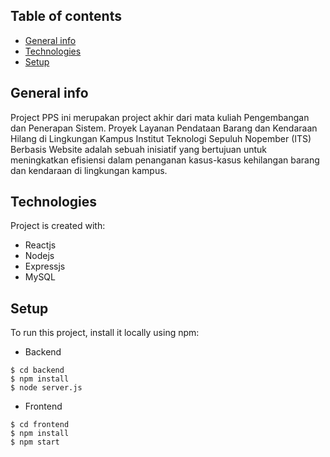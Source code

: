 ## Table of contents
* [General info](#general-info)
* [Technologies](#technologies)
* [Setup](#setup)

## General info
Project PPS ini merupakan project akhir dari mata kuliah Pengembangan dan Penerapan Sistem. Proyek Layanan Pendataan Barang dan Kendaraan Hilang di Lingkungan Kampus Institut Teknologi Sepuluh Nopember (ITS) Berbasis Website adalah sebuah inisiatif yang bertujuan untuk meningkatkan efisiensi dalam penanganan kasus-kasus kehilangan barang dan kendaraan di lingkungan kampus.
	
## Technologies
Project is created with:
* Reactjs
* Nodejs
* Expressjs
* MySQL
	
## Setup
To run this project, install it locally using npm:
* Backend
```
$ cd backend
$ npm install
$ node server.js
```
* Frontend
```
$ cd frontend
$ npm install
$ npm start
```
